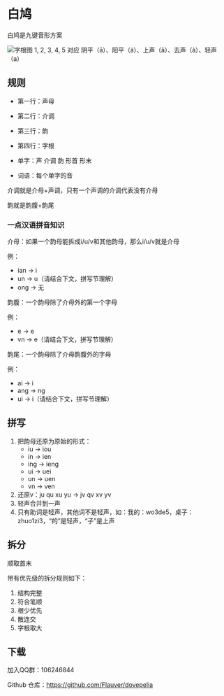 # 白鸠

白鸠是九键音形方案

![ 字根图 ](/dovepeliazgt.png)
1, 2, 3, 4, 5 对应 阴平（ā）、阳平（á）、上声（ǎ）、去声（à）、轻声（a）

## 规则

* 第一行：声母
* 第二行：介调
* 第三行：韵
* 第四行：字根

* 单字：声 介调 韵 形首 形末
* 词语：每个单字的音

介调就是介母+声调，只有一个声调的介调代表没有介母

韵就是韵腹+韵尾

### 一点汉语拼音知识

介母：如果一个韵母能拆成i/u/v和其他韵母，那么i/u/v就是介母

例：
* ian -> i
* un -> u（请结合下文，拼写节理解）
* ong -> 无

韵腹：一个韵母除了介母外的第一个字母

例：
* e -> e
* vn -> e（请结合下文，拼写节理解）

韵尾：一个韵母除了介母韵腹外的字母

例：
* ai -> i
* ang -> ng
* ui -> i（请结合下文，拼写节理解）

## 拼写

1. 把韵母还原为原始的形式：
    * iu -> iou
    * in -> ien
    * ing -> ieng
    * ui -> uei
    * un -> uen
    * vn -> ven
2. 还原v：ju qu xu yu -> jv qv xv yv
3. 轻声合并到一声
4. 只有助词是轻声，其他词不是轻声，如：我的：wo3de5，桌子：zhuo1zi3，“的”是轻声，“子”是上声

## 拆分

顺取首末

带有优先级的拆分规则如下：
1. 结构完整
2. 符合笔顺
3. 根少优先
4. 散连交
5. 字根取大

## 下载

加入QQ群：106246844

Github 仓库：https://github.com/Flauver/dovepelia
